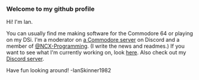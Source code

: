 ### Welcome to my github profile

Hi! I'm Ian. 

You can usually find me making software for the Commodore 64 or playing on my DSi. I'm a moderator on [a Commodore server](https://discord.gg/8Dy2h4vHzY) on Discord and a  member of [@NCX-Programming](https://github.com/NCX-Programming/). (I write the news and readmes.)
If you want to see what I'm currently working on, look [here](https://github.com/IanSkinner1982/Cookie-Clicker-C64).
Also check out my [Discord server](https://discord.gg/kJac2ty).

Have fun looking around!
-IanSkinner1982
